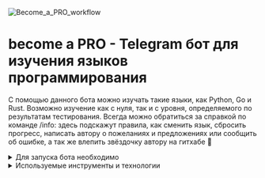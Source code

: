 ![Become_a_PRO_workflow](https://github.com/kkhitalenko/Become_a_PRO/actions/workflows/CI.yml/badge.svg)

# become a PRO - Telegram бот для изучения языков программирования
С помощью данного бота можно изучать такие языки, как Python, Go и Rust. Возможно изучение как с нуля, так и с уровня, определяемого по результатам тестирования. Всегда можно обратиться за справкой по команде /info: здесь подскажут правила,  как сменить язык, сбросить прогресс, написать автору о пожеланиях и предложениях или сообщить об ошибке, а так же влепить звёздочку автору на гитхабе 🥰

<details>
   <summary>Для запуска бота необходимо</summary> 
  
</details>


<details>
   <summary>Используемые инструменты и технологии</summary> 
   
- Poetry
- Pre-commit(ruff)
- Python
- Django
- DRF
- Aiogram
- <!-- Aiohttp --> 
- <!-- Postgres -->
- <!-- Celery --> 
- <!-- Redis --> 
- <!-- Pytest --> 
- <!-- Docker --> 
- <!-- K8s --> 
- Github Actions(CI:flake, isort)
</details>

